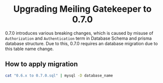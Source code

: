 <h1 align="center">Upgrading Meiling Gatekeeper to 0.7.0</h1>

0.7.0 introduces various breaking changes, which is caused by misuse of `Authorization` and `Authentication` term in Database Schema and prisma database structure. Due to this, 0.7.0 requires an database migration due to this table name change.

## How to apply migration
```bash
cat "0.6.x to 0.7.0.sql" | mysql -D database_name
```
